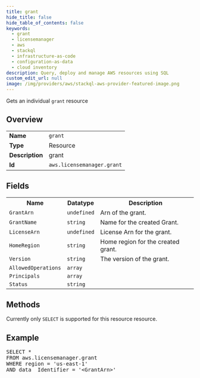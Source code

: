 ```yaml
---
title: grant
hide_title: false
hide_table_of_contents: false
keywords:
  - grant
  - licensemanager
  - aws
  - stackql
  - infrastructure-as-code
  - configuration-as-data
  - cloud inventory
description: Query, deploy and manage AWS resources using SQL
custom_edit_url: null
image: /img/providers/aws/stackql-aws-provider-featured-image.png
---
```

Gets an individual <code>grant</code> resource

## Overview
<table><tbody>
<tr><td><b>Name</b></td><td><code>grant</code></td></tr>
<tr><td><b>Type</b></td><td>Resource</td></tr>
<tr><td><b>Description</b></td><td>grant</td></tr>
<tr><td><b>Id</b></td><td><code>aws.licensemanager.grant</code></td></tr>
</tbody></table>

## Fields
<table><tbody>
<tr><th>Name</th><th>Datatype</th><th>Description</th></tr>
<tr><td><code>GrantArn</code></td><td><code>undefined</code></td><td>Arn of the grant.</td></tr>
<tr><td><code>GrantName</code></td><td><code>string</code></td><td>Name for the created Grant.</td></tr>
<tr><td><code>LicenseArn</code></td><td><code>undefined</code></td><td>License Arn for the grant.</td></tr>
<tr><td><code>HomeRegion</code></td><td><code>string</code></td><td>Home region for the created grant.</td></tr>
<tr><td><code>Version</code></td><td><code>string</code></td><td>The version of the grant.</td></tr>
<tr><td><code>AllowedOperations</code></td><td><code>array</code></td><td></td></tr>
<tr><td><code>Principals</code></td><td><code>array</code></td><td></td></tr>
<tr><td><code>Status</code></td><td><code>string</code></td><td></td></tr>

</tbody></table>

## Methods
Currently only <code>SELECT</code> is supported for this resource resource.

## Example
<pre>
SELECT *<br/>FROM aws.licensemanager.grant<br/>WHERE region = 'us-east-1'<br/>AND data__Identifier = '&lt;GrantArn&gt;'
</pre>
